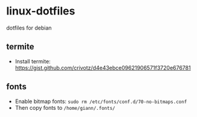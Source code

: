 # linux-dotfiles
dotfiles for debian

## termite
- Install termite: https://gist.github.com/crivotz/d4e43ebce09621906571f3720e676781

## fonts
- Enable bitmap fonts: `sudo rm /etc/fonts/conf.d/70-no-bitmaps.conf`
- Then copy fonts to `/home/giann/.fonts/`

